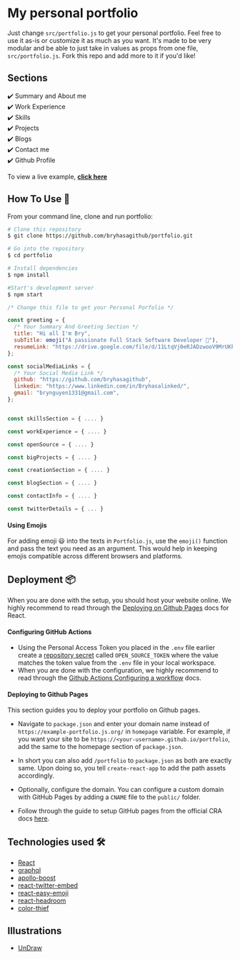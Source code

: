 # My personal portfolio

Just change `src/portfolio.js` to get your personal portfolio. Feel free to use it as-is or customize it as much as you want. It's made to be very modular and be able to just take in values as props from one file, `src/portfolio.js`. Fork this repo and add more to it if you'd like!

## Sections

✔️ Summary and About me\
✔️ Work Experience\
✔️ Skills\
✔️ Projects\
✔️ Blogs\
✔️ Contact me\
✔️ Github Profile

To view a live example, **[click here](https://bryhasagithub.github.io/portfolio/)**

## How To Use 🔧

From your command line, clone and run portfolio:

```bash
# Clone this repository
$ git clone https://github.com/bryhasagithub/portfolio.git

# Go into the repository
$ cd portfolio

# Install dependencies
$ npm install

#Start's development server
$ npm start
```

```javascript
/* Change this file to get your Personal Porfolio */

const greeting = {
  /* Your Summary And Greeting Section */
  title: "Hi all I'm Bry",
  subTitle: emoji("A passionate Full Stack Software Developer 🚀"),
  resumeLink: "https://drive.google.com/file/d/11LtqVj0eRJADzwooV9MrUKkKXAYiDFwM/view?usp=sharing"
};

const socialMediaLinks = {
  /* Your Social Media Link */
  github: "https://github.com/bryhasagithub",
  linkedin: "https://www.linkedin.com/in/Bryhasalinked/",
  gmail: "brynguyen1331@gmail.com",
};


const skillsSection = { .... }

const workExperience = { .... }

const openSource = { .... }

const bigProjects = { .... }

const creationSection = { .... }

const blogSection = { .... }

const contactInfo = { .... }

const twitterDetails = { ... }

```

#### Using Emojis

For adding emoji 😃 into the texts in `Portfolio.js`, use the `emoji()` function and pass the text you need as an argument. This would help in keeping emojis compatible across different browsers and platforms.

## Deployment 📦

When you are done with the setup, you should host your website online.
We highly recommend to read through the [Deploying on Github Pages](https://create-react-app.dev/docs/deployment/#github-pages) docs for React.

#### Configuring GitHub Actions

- Using the Personal Access Token you placed in the `.env` file earlier create a [repository secret](https://docs.github.com/en/actions/configuring-and-managing-workflows/creating-and-storing-encrypted-secrets#creating-encrypted-secrets-for-a-repository) called `OPEN_SOURCE_TOKEN` where the value matches the token value from the `.env` file in your local workspace.
- When you are done with the configuration, we highly recommend to read through the [Github Actions Configuring a workflow](https://docs.github.com/en/actions/configuring-and-managing-workflows/configuring-a-workflow) docs.

#### Deploying to Github Pages

This section guides you to deploy your portfolio on Github pages.

- Navigate to `package.json` and enter your domain name instead of `https://example-portfolio.js.org/` in `homepage` variable. For example, if you want your site to be `https://<your-username>.github.io/portfolio`, add the same to the homepage section of `package.json`.

- In short you can also add `/portfolio` to `package.json` as both are exactly same. Upon doing so, you tell `create-react-app` to add the path assets accordingly.

- Optionally, configure the domain. You can configure a custom domain with GitHub Pages by adding a `CNAME` file to the `public/` folder.

- Follow through the guide to setup GitHub pages from the official CRA docs [here](https://create-react-app.dev/docs/deployment/#github-pages).

## Technologies used 🛠️

- [React](https://reactjs.org/)
- [graphql](https://graphql.org/)
- [apollo-boost](https://www.apollographql.com/docs/react/get-started/)
- [react-twitter-embed](https://github.com/saurabhnemade/react-twitter-embed)
- [react-easy-emoji](https://github.com/appfigures/react-easy-emoji)
- [react-headroom](https://github.com/KyleAMathews/react-headroom)
- [color-thief](https://github.com/lokesh/color-thief)

## Illustrations

- [UnDraw](https://undraw.co/illustrations)
